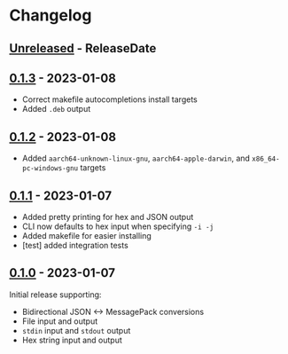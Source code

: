# Changelog

<!-- next-header -->

## [Unreleased] - ReleaseDate



## [0.1.3] - 2023-01-08

- Correct makefile autocompletions install targets
- Added `.deb` output

## [0.1.2] - 2023-01-08

- Added `aarch64-unknown-linux-gnu`, `aarch64-apple-darwin`, and
  `x86_64-pc-windows-gnu` targets


## [0.1.1] - 2023-01-07

- Added pretty printing for hex and JSON output
- CLI now defaults to hex input when specifying `-i -j`
- Added makefile for easier installing
- [test] added integration tests


## [0.1.0] - 2023-01-07

Initial release supporting:

- Bidirectional JSON <-> MessagePack conversions
- File input and output
- `stdin` input and `stdout` output
- Hex string input and output


<!-- next-url -->
[Unreleased]: https://github.com/pluots/msgpack-cli/compare/v0.1.3...HEAD
[0.1.3]: https://github.com/pluots/msgpack-cli/compare/v0.1.2...v0.1.3
[0.1.2]: https://github.com/pluots/msgpack-cli/compare/v0.1.1...v0.1.2
[0.1.1]: https://github.com/pluots/msgpack-cli/compare/v0.1.0...v0.1.1
[0.1.0]: https://github.com/pluots/msgpack-cli/compare/3fb7ec2a...v0.1.0
